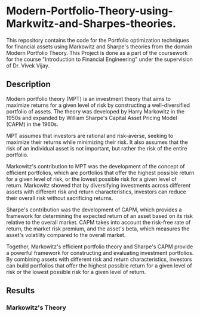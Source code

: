 # Modern-Portfolio-Theory-using-Markwitz-and-Sharpes-theories.
This repository contains the code for the Portfolio optimization techniques for financial assets using Markowitz and Sharpe's theories from the domain Modern Portfolio Theory. This Project is done as a part of the coursework for the course "Introduction to Financial Engineering" under the supervision of Dr. Vivek Vijay.

## Description 
Modern portfolio theory (MPT) is an investment theory that aims to maximize returns for a given level of risk by constructing a well-diversified portfolio of assets. The theory was developed by Harry Markowitz in the 1950s and expanded by William Sharpe's Capital Asset Pricing Model (CAPM) in the 1960s.

MPT assumes that investors are rational and risk-averse, seeking to maximize their returns while minimizing their risk. It also assumes that the risk of an individual asset is not important, but rather the risk of the entire portfolio.

Markowitz's contribution to MPT was the development of the concept of efficient portfolios, which are portfolios that offer the highest possible return for a given level of risk, or the lowest possible risk for a given level of return. Markowitz showed that by diversifying investments across different assets with different risk and return characteristics, investors can reduce their overall risk without sacrificing returns.

Sharpe's contribution was the development of CAPM, which provides a framework for determining the expected return of an asset based on its risk relative to the overall market. CAPM takes into account the risk-free rate of return, the market risk premium, and the asset's beta, which measures the asset's volatility compared to the overall market.

Together, Markowitz's efficient portfolio theory and Sharpe's CAPM provide a powerful framework for constructing and evaluating investment portfolios. By combining assets with different risk and return characteristics, investors can build portfolios that offer the highest possible return for a given level of risk or the lowest possible risk for a given level of return.

## Results

### Markowitz's Theory
<!-- add image -->

